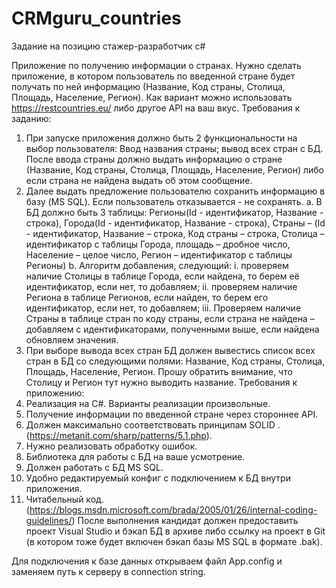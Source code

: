 # CRMguru_countries

Задание на позицию стажер-разработчик с#

Приложение по получению информации о странах.
Нужно сделать приложение, в котором пользователь по введенной стране будет получать по ней информацию (Название, Код страны, Столица, Площадь, Население, Регион). Как вариант можно использовать    https://restcountries.eu/    либо другое API на ваш вкус.
Требования к заданию:
1.	При запуске приложения должно быть 2 функциональности на выбор пользователя: Ввод названия страны; вывод всех стран с БД. После ввода страны должно выдать информацию о стране (Название, Код страны, Столица, Площадь, Население, Регион) либо если страна не найдена выдать об этом сообщение.
2.	Далее выдать предложение пользователю сохранить информацию в базу (MS SQL). Если пользователь отказывается - не сохранять.
a.	В БД должно быть 3 таблицы: Регионы(Id - идентификатор, Название - строка), Города(Id - идентификатор, Название - строка), Страны – (Id - идентификатор, Название – строка, Код страны – строка, Столица – идентификатор с таблицы Города, площадь – дробное число, Население – целое число, Регион – идентификатор с таблицы Регионы)
b.	Алгоритм добавления, следующий: 
i.	проверяем наличие Столицы в таблице Города, если найдена, то берем её идентификатор, если нет, то добавляем;
ii.	проверяем наличие Региона в таблице Регионов, если найден, то берем его идентификатор, если нет, то добавляем;
iii.	Проверяем наличие Страны в таблице стран по коду страны, если страна не найдена – добавляем с идентификаторами, полученными выше, если найдена обновляем значения.
3.	При выборе вывода всех стран БД должен вывестись список всех стран в БД со следующими полями: Название, Код страны, Столица, Площадь, Население, Регион. Прошу обратить внимание, что Столицу и Регион тут нужно выводить название.
Требования к приложению:
1.	Реализация на C#. Варианты реализации произвольные.
2.	Получение информации по введенной стране через стороннее API.
3.	Должен максимально соответствовать принципам SOLID .(https://metanit.com/sharp/patterns/5.1.php).
4.	Нужно реализовать обработку ошибок.
5.	Библиотека для работы с БД на ваше усмотрение.
6.	Должен работать с БД MS SQL.
7.	Удобно редактируемый конфиг с подключением к БД внутри приложения.
8.	Читабельный код. (https://blogs.msdn.microsoft.com/brada/2005/01/26/internal-coding-guidelines/)
После выполнения кандидат должен предоставить проект Visual Studio и бэкап БД в архиве либо ссылку на проект в Git (в котором тоже будет включен бэкап базы MS SQL в формате .bak).



Для подключения к базе данных открываем файл App.config и заменяем путь к серверу в connection string.
